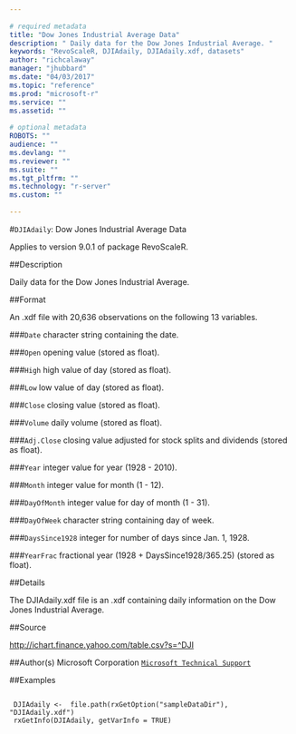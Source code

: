 ```yaml
--- 
 
# required metadata 
title: "Dow Jones Industrial Average Data" 
description: " Daily data for the Dow Jones Industrial Average. " 
keywords: "RevoScaleR, DJIAdaily, DJIAdaily.xdf, datasets" 
author: "richcalaway" 
manager: "jhubbard" 
ms.date: "04/03/2017" 
ms.topic: "reference" 
ms.prod: "microsoft-r" 
ms.service: "" 
ms.assetid: "" 
 
# optional metadata 
ROBOTS: "" 
audience: "" 
ms.devlang: "" 
ms.reviewer: "" 
ms.suite: "" 
ms.tgt_pltfrm: "" 
ms.technology: "r-server" 
ms.custom: "" 
 
--- 
```

 
 
 
 
 #`DJIAdaily`: Dow Jones Industrial Average Data

 Applies to version 9.0.1 of package RevoScaleR.
 
 ##Description
 
Daily data for the Dow Jones Industrial Average.
 
 
 ##Format
 
An .xdf file with 20,636 observations on the following 13 variables.


###`Date`
character string containing the date.


###`Open`
opening value (stored as float).


###`High`
high value of day (stored as float).


###`Low`
low value of day (stored as float).


###`Close`
closing value (stored as float).


###`Volume`
daily volume (stored as float).


###`Adj.Close`
closing value adjusted for stock splits and dividends (stored as float).


###`Year`
integer value for year (1928 - 2010).


###`Month`
integer value for month (1 - 12).


###`DayOfMonth`
integer value for day of month (1 - 31).


###`DayOfWeek`
character string containing day of week.


###`DaysSince1928`
integer for number of days since Jan. 1, 1928.


###`YearFrac`
fractional year (1928 + DaysSince1928/365.25) (stored as float).



 
 
 ##Details
 
The DJIAdaily.xdf file is an .xdf containing daily information on
the Dow Jones Industrial Average.
 
 
 ##Source
 
http://ichart.finance.yahoo.com/table.csv?s=^DJI
 
 
 ##Author(s)
 Microsoft Corporation [`Microsoft Technical Support`](https://go.microsoft.com/fwlink/?LinkID=698556&clcid=0x409)
 
 
 ##Examples

 ```
   
  DJIAdaily <-  file.path(rxGetOption("sampleDataDir"), "DJIAdaily.xdf")
  rxGetInfo(DJIAdaily, getVarInfo = TRUE)
 
```
 
 
